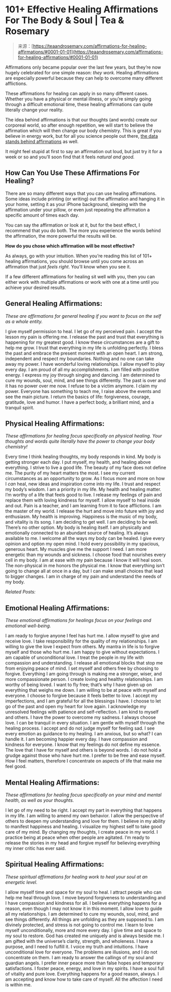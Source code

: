 <!--yml
category: 未分类
date: 2024-06-12 18:22:05
-->

# 101+ Effective Healing Affirmations For The Body & Soul | Tea & Rosemary

> 来源：[https://teaandrosemary.com/affirmations-for-healing-affirmations/#0001-01-01](https://teaandrosemary.com/affirmations-for-healing-affirmations/#0001-01-01)

Affirmations only became popular over the last few years, but they’re now hugely celebrated for one simple reason: *they work.* Healing affirmations are especially powerful because they can help to overcome many different afflictions.

These affirmations for healing can apply in so many different cases. Whether you have a physical or mental illness, or you’re simply going through a difficult emotional time, these healing affirmations can quite literally change your reality.

The idea behind affirmations is that our thoughts (and words) create our corporeal world, so after enough repetition, we will start to believe the affirmation which will then change our body chemistry. This is great if you believe in energy work, but for all you science people out there, [the data stands behind affirmations](https://positivepsychology.com/daily-affirmations/) as well.

It might feel stupid at first to say an affirmation out loud, but just try it for a week or so and you’ll soon find that it feels *natural and good.*

## How Can You Use These Affirmations For Healing?

There are so many different ways that you can use healing affirmations. Some ideas include printing (or writing) out the affirmation and hanging it in your home, setting it as your iPhone background, sleeping with the affirmation under your pillow, or even just repeating the affirmation a specific amount of times each day.

You can say the affirmation or look at it, but for the best effect, I recommend that you do both. The more you experience the words behind the affirmation, the more powerful the results will be.

**How do you chose which affirmation will be most effective?**

As always, go with your intuition. When you’re reading this list of 101+ healing affirmations, you should browse until you come across an affirmation that just *feels right*. You’ll know when you see it.

If a few different affirmations for healing sit well with you, then you can either work with multiple affirmations or work with one at a time until you achieve your desired results.

## General Healing Affirmations:

*These are affirmations for general healing if you want to focus on the self as a whole entity.*

I give myself permission to heal.
I let go of my perceived pain.
I accept the lesson my pain is offering me.
I release the past and trust that everything is happening for my greatest good.
I know these circumstances are a gift to help me grow.
I trust that everything in my life is unfolding perfectly.
I bless the past and embrace the present moment with an open heart.
I am strong, independent and respect my boundaries.
Nothing and no one can take away my power.
I have wonderful loving relationships.
I allow myself to play every day.
I am proud of all my accomplishments.
I am filled with positive energy.
I express my joy through singing and dancing.
I am determined to cure my wounds, soul, mind, and see things differently.
The past is over and it has no power over me now. I refuse to be a victim anymore. I claim my power.
Everyone has something to teach me, I raise above the events and see the main picture.
I return the basics of life: forgiveness, courage, gratitude, love and humor.
I have a perfect body, a brilliant mind, and a tranquil spirit.

## Physical Healing Affirmations:

*These affirmations for healing focus specifically on physical healing. Your thoughts and words quite literally have the power to change your body chemistry!*

Every time I think healing thoughts, my body responds in kind.
My body is getting stronger each day.
I put myself, my health, and healing above everything. I strive to live a good life.
The beauty of my face does not define me. The purity of my heart matters the most.
I see my current circumstances as an opportunity to grow.
As I focus more and more on how I *can* heal, new ideas and inspiration come into my life.
I trust and respect my body’s wisdom.
I am a priority in my life. My health and healing matter. I’m worthy of a life that feels good to live.
I release my feelings of pain and replace them with loving kindness for myself.
I allow myself to heal inside and out.
Pain is a teacher, and I am learning from it to face afflictions.
I am the master of my world. I release the hurt and move into future with joy and enthusiasm.
My health is improving.
Happiness is the music of my body, and vitality is its song.
I am deciding to get well. I am deciding to *be* well. There’s no other option.
My body is healing itself.
I am physically and emotionally connected to an abundant source of healing. It’s always available to me.
I welcome all the ways my body can be healed. I give every opinion and option my open mind. I hold every possibility in my spacious, generous heart.
My muscles give me the support I need.
I am more energetic than my wounds and sickness.
I choose food that nourishes every cell in my body.
I am at ease with my pain because I know it will heal soon.
The non-physical in me honors the physical me.
I know that everything isn’t going to change all at once in a day, but I can make small choices that lead to bigger changes.
I am in charge of my pain and understand the needs of my body.

*Related Posts:*

## Emotional Healing Affirmations:

*These emotional affirmations for healings focus on your feelings and emotional well-being.*

I am ready to forgive anyone I feel has hurt me.
I allow myself to give and receive love.
I take responsibility for the quality of my relationships.
I am willing to give the love I expect from others.
My mantra in life is to forgive myself and those who hurt me.
I am happy to give without expectations.
I am capable of unconditional love.
I treat the people in my life with compassion and understanding.
I release all emotional blocks that stop me from enjoying peace of mind.
I set myself and others free by choosing to forgive.
Everything I am going through is making me a stronger, wiser, and more compassionate person.
I create loving and healthy relationships.
I am worthy of being loved.
I want to fly free; that’s why I have given up on everything that weighs me down.
I am willing to be at peace with myself and everyone.
I choose to forgive because it feels better to love.
I accept my imperfections, and I am grateful for all the blessings I have.
I choose to let go of the past and open my heart for love again.
I acknowledge my unresolved feelings with patience and self-reflection.
I am kind to myself and others.
I have the power to overcome my sadness.
I always choose love.
I can be tranquil in every situation.
I am gentle with myself through the healing process.
I accept and do not judge myself for feeling sad.
I see every emotion as guidance to my healing.
I am anxious, but so what? I can handle it.
I am becoming happier every day.
I have compassion and kindness for everyone.
I know that my feelings do not define my essence.
The love that I have for myself and others is beyond words.
I do not hold a grudge against those who have hurt me. I prefer to be free and ease myself.
How I feel matters, therefore I concentrate on aspects of life that make me feel good.

## Mental Healing Affirmations:

*These affirmations for healing focus specifically on your mind and mental health, as well as your thoughts.*

I let go of my need to be right.
I accept my part in everything that happens in my life.
I am willing to amend my own behavior.
I allow the perspective of others to deepen my understanding and love for them.
I believe in my ability to manifest happiness and healing.
I visualize my highest self to take good care of my mind.
By changing my thoughts, I create peace in my world.
I practice being at peace when other people are agitated.
I’m ready to release the stories in my head and forgive myself for believing everything my inner critic has ever said.

## Spiritual Healing Affirmations:

*These spiritual affirmations for healing work to heal your soul at an energetic level.*

I allow myself time and space for my soul to heal.
I attract people who can help me heal through love.
I move beyond forgiveness to understanding and I have compassion and kindness for all.
I believe everything happens for a reason, even though I may not know it in this moment.
I allow love to guide all my relationships.
I am determined to cure my wounds, soul, mind, and see things differently.
All things are unfolding as they are supposed to.
I am divinely protected, and stress is not going to control me.
I learn to love myself unconditionally, more and more every day.
I give time and space to my soul to restore.
God has created me uniquely and is always beside me.
I am gifted with the universe’s clarity, strength, and wholeness.
I have a purpose, and I need to fulfill it.
I voice my truth and intuitions.
I have unconditional love for everyone.
The problems are illusions, and I do not concentrate on them.
I am ready to answer the callings of my soul and guardian angels.
I prefer inner peace more than false hopes and temporary satisfactions.
I foster peace, energy, and love in my spirits.
I have a soul full of vitality and pure love.
Everything happens for a good reason, always.
I am accepting and know how to take care of myself.
All the affection I need is within me.
